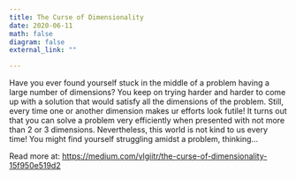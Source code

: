 ```yaml
---
title: The Curse of Dimensionality
date: 2020-06-11
math: false
diagram: false
external_link: ""

---
```

Have you ever found yourself stuck in the middle of a problem having a large number of dimensions? You keep on trying harder and harder to come up with a solution that would satisfy all the dimensions of the problem. Still, every time one or another dimension makes ur efforts look futile! It turns out that you can solve a problem very efficiently when presented with not more than 2 or 3 dimensions. Nevertheless, this world is not kind to us every time! You might find yourself struggling amidst a problem, thinking...

Read more at: https://medium.com/vlgiitr/the-curse-of-dimensionality-15f950e519d2

